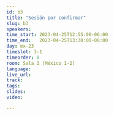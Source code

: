 ```yaml
---
id: b3
title: "Sesión por confirmar"
slug: b3
speakers:
time_start: 2023-04-25T12:55:00-06:00
time_end:   2023-04-25T13:30:00-06:00
day: mx-23
timeslot: 3-1
timeorder: 0
room: Sala 1 (México 1-2)
language: 
live_url: 
track: 
tags:
slides: 
video: 

---
```



